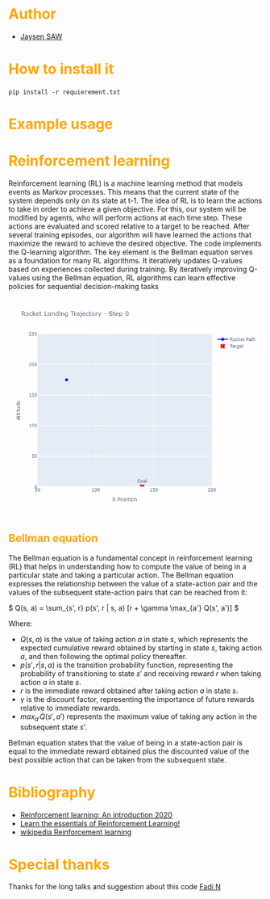 # <span style="color:orange">Author</span>

* [Jaysen SAW](https://www.linkedin.com/in/jaysen-sawmynaden-a5409367/)

# <span style="color:orange">How to install it</span>

`pip install -r requierement.txt`

# <span style="color:orange">Example usage</span>

# <span style="color:orange">Reinforcement learning</span>

Reinforcement learning (RL) is a machine learning method that models events as Markov processes. This means that the current state of the system depends only on its state at t-1.
The idea of RL is to learn the actions to take in order to achieve a given objective. For this, our system will be modified by agents, who will perform actions at each time step. These actions are evaluated and scored relative to a target to be reached. After several training episodes, our algorithm will have learned the actions that maximize the reward to achieve the desired objective.
The code implements the Q-learning algorithm. The key element is the Bellman equation serves as a foundation for many RL algorithms. It iteratively updates Q-values based on experiences collected during training. By iteratively improving Q-values using the Bellman equation, RL algorithms can learn effective policies for sequential decision-making tasks

<img src="notebook\frames\rocket_trajectory.gif"/>


## <span style="color:orange">Bellman equation</span>

The Bellman equation is a fundamental concept in reinforcement learning (RL) that helps in understanding how to compute the value of being in a particular state and taking a particular action. The Bellman equation expresses the relationship between the value of a state-action pair and the values of the subsequent state-action pairs that can be reached from it:

$ Q(s, a) = \sum_{s', r} p(s', r | s, a) [r + \gamma \max_{a'} Q(s', a')] $

Where:
- $Q(s, a)$ is the value of taking action $a$ in state $s$, which represents the expected cumulative reward obtained by starting in state $s$, taking action $a$, and then following the optimal policy thereafter.
- $p(s', r | s, a)$ is the transition probability function, representing the probability of transitioning to state $s'$ and receiving reward $r$ when taking action $a$ in state $s$.
- $r$ is the immediate reward obtained after taking action $a$ in state $s$.
- $\gamma$ is the discount factor, representing the importance of future rewards relative to immediate rewards.
- $max_{a'} Q(s', a')$ represents the maximum value of taking any action in the subsequent state $s'$.

Bellman equation states that the value of being in a state-action pair is equal to the immediate reward obtained plus the discounted value of the best possible action that can be taken from the subsequent state.


# <span style="color:orange">Bibliography</span>

* [Reinforcement learning: An introduction 2020](http://incompleteideas.net/book/RLbook2020.pdf)
* [Learn the essentials of Reinforcement Learning!](https://towardsdatascience.com/reinforcement-learning-101-e24b50e1d292)
* [wikipedia Reinforcement learning](https://en.wikipedia.org/wiki/Reinforcement_learning)

# <span style="color:orange">Special thanks</span>

Thanks for the long talks and suggestion about this code [Fadi N](https://github.com/fadinammour)

